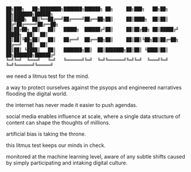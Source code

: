 ```
██╗███╗   ██╗████████╗███████╗██████╗ ██╗     ██╗███╗   ██╗██╗  ██╗███████╗██████╗ 
██║████╗  ██║╚══██╔══╝██╔════╝██╔══██╗██║     ██║████╗  ██║██║ ██╔╝██╔════╝██╔══██╗
██║██╔██╗ ██║   ██║   █████╗  ██████╔╝██║     ██║██╔██╗ ██║█████╔╝ █████╗  ██║  ██║
██║██║╚██╗██║   ██║   ██╔══╝  ██╔══██╗██║     ██║██║╚██╗██║██╔═██╗ ██╔══╝  ██║  ██║
██║██║ ╚████║   ██║   ███████╗██║  ██║███████╗██║██║ ╚████║██║  ██╗███████╗██████╔╝
╚═╝╚═╝  ╚═══╝   ╚═╝   ╚══════╝╚═╝  ╚═╝╚══════╝╚═╝╚═╝  ╚═══╝╚═╝  ╚═╝╚══════╝╚═════╝ 
```

we need a litmus test for the mind. 

a way to protect ourselves against the psyops and engineered narratives flooding the digital world.

the internet has never made it easier to push agendas. 

social media enables influence at scale, where a single data structure of content can shape the thoughts of millions.

artificial bias is taking the throne.

this litmus test keeps our minds in check.

monitored at the machine learning level, aware of any subtle shifts caused by simply participating and intaking digital culture.